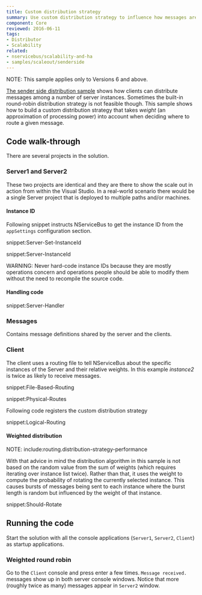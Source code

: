 ```yaml
---
title: Custom distribution strategy
summary: Use custom distribution strategy to influence how messages are sent to endpoint instances.
component: Core
reviewed: 2016-06-11
tags:
- Distributor
- Scalability
related:
- nservicebus/scalability-and-ha
- samples/scaleout/senderside
---
```


NOTE: This sample applies only to Versions 6 and above.

[The sender side distribution sample](/samples/scaleout/senderside) shows how clients can distribute messages among a number of server instances. Sometimes the built-in round-robin distribution strategy is not feasible though. This sample shows how to build a custom distribution strategy that takes *weight* (an approximation of processing power) into account when deciding where to route a given message.


## Code walk-through

There are several projects in the solution.


### Server1 and Server2

These two projects are identical and they are there to show the scale out in action from within the Visual Studio. In a real-world scenario there would be a single Server project that is deployed to multiple paths and/or machines.


#### Instance ID

Following snippet instructs NServiceBus to get the instance ID from the `appSettings` configuration section.

snippet:Server-Set-InstanceId

snippet:Server-InstanceId

WARNING: Never hard-code instance IDs because they are mostly operations concern and operations people should be able to modify them without the need to recompile the source code.


#### Handling code

snippet:Server-Handler


### Messages

Contains message definitions shared by the server and the clients.


### Client

The client uses a routing file to tell NServiceBus about the specific instances of the Server and their relative weights. In this example *instance2* is twice as likely to receive messages.

snippet:File-Based-Routing

snippet:Physical-Routes

Following code registers the custom distribution strategy

snippet:Logical-Routing


#### Weighted distribution

NOTE: include:routing.distribution-strategy-performance

With that advice in mind the distribution algorithm in this sample is not based on the random value from the sum of weights (which requires iterating over instance list twice). Rather than that, it uses the weight to compute the probability of rotating the currently selected instance. This causes bursts of messages being sent to each instance where the burst length is random but influenced by the weight of that instance.

snippet:Should-Rotate


## Running the code

Start the solution with all the console applications (`Server1`, `Server2`, `Client`) as startup applications.


### Weighted round robin

Go to the `Client` console and press enter a few times. `Message received.` messages show up in both server console windows. Notice that more (roughly twice as many) messages appear in `Server2` window.